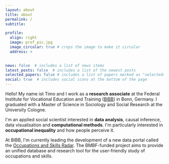 ```yaml
---
layout: about
title: about
permalink: /
subtitle: 

profile:
  align: right
  image: prof_pic.jpg
  image_circular: true # crops the image to make it circular
  address: >
   

news: false  # includes a list of news items
latest_posts: false  # includes a list of the newest posts
selected_papers: false # includes a list of papers marked as "selected={true}"
social: true  # includes social icons at the bottom of the page
---
```


Hello! My name ist Timo and I work as a **research associate** at the Federal Institute for Vocational Education 
and Training ([BIBB](https://www.bibb.de/)) in Bonn, Germany.
I graduated with a Master of Science in Sociology and Social Research at the University Cologne.

I'm an applied social scientist interested in **data analysis**, causal inference, data visualisation and 
**computational methods**. 
I'm particularly interested in **occupational inequality** and how people perceive it.

At BIBB, I'm currently leading the development of a new data portal called the [Occupations and Skills Radar](https://www.bibb.de/de/170512.php).
The BMBF-funded project aims to provide an unified database and research tool for the user-friendly study of occupations and skills.
